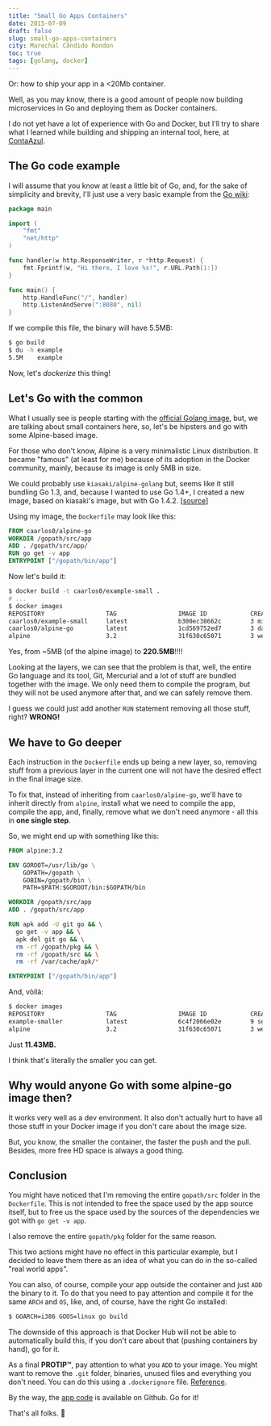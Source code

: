 ```yaml
---
title: "Small Go Apps Containers"
date: 2015-07-09
draft: false
slug: small-go-apps-containers
city: Marechal Cândido Rondon
toc: true
tags: [golang, docker]
---
```


Or: how to ship your app in a <20Mb container.

Well, as you may know, there is a good amount of people now building microservices in Go and deploying them as Docker containers.

I do not yet have a lot of experience with Go and Docker, but I'll try to share what I learned while building and shipping an internal tool, here, at [ContaAzul](http://contaazul.com/).

## The Go code example

I will assume that you know at least a little bit of Go, and, for the sake of simplicity and brevity, I'll just use a very basic example from the [Go wiki](https://golang.org/doc/articles/wiki/):

```go
package main

import (
	"fmt"
	"net/http"
)

func handler(w http.ResponseWriter, r *http.Request) {
	fmt.Fprintf(w, "Hi there, I love %s!", r.URL.Path[1:])
}

func main() {
	http.HandleFunc("/", handler)
	http.ListenAndServe(":8080", nil)
}
```

If we compile this file, the binary will have 5.5MB:

```sh
$ go build
$ du -h example
5.5M	example
```

Now, let's *dockerize* this thing!

## Let's Go with the common

What I usually see is people starting with the [official Golang image](https://registry.hub.docker.com/_/golang/), but, we are talking about small containers here, so, let's be hipsters and go with some Alpine-based image.

For those who don't know, Alpine is a very minimalistic Linux distribution. It became "famous" (at least for me) because of its adoption in the Docker community, mainly, because its image is only 5MB in size.

We could probably use `kiasaki/alpine-golang` but, seems like it still bundling Go 1.3, and, because I wanted to use Go 1.4+, I created a new image, based on kiasaki's image, but with Go 1.4.2. [[source](https://github.com/caarlos0/docker-alpine-go)]

Using my image, the `Dockerfile` may look like this:

```dockerfile
FROM caarlos0/alpine-go
WORKDIR /gopath/src/app
ADD . /gopath/src/app/
RUN go get -v app
ENTRYPOINT ["/gopath/bin/app"]
```

Now let's build it:

```sh
$ docker build -t caarlos0/example-small .
# ...
$ docker images
REPOSITORY                 TAG                 IMAGE ID            CREATED             VIRTUAL SIZE
caarlos0/example-small     latest              b300ec38662c        3 minutes ago       220.5 MB
caarlos0/alpine-go         latest              1cd569752ed7        3 days ago          214.7 MB
alpine                     3.2                 31f630c65071        3 weeks ago         5.254 MB
```

Yes, from ~5MB (of the alpine image) to **220.5MB**!!!!

Looking at the layers, we can see that the problem is that, well, the entire Go language and its tool, Git, Mercurial and a lot of stuff are bundled together with the image. We only need them to compile the program, but they will not be used anymore after that, and we can safely remove them.

I guess we could just add another `RUN` statement removing all those stuff, right? **WRONG!**

## We have to Go deeper

Each instruction in the `Dockerfile` ends up being a new layer, so, removing stuff from a previous layer in the current one will not have the desired effect in the final image size.

To fix that, instead of inheriting from `caarlos0/alpine-go`, we'll have to inherit directly from `alpine`, install what we need to compile the app, compile the app, and, finally, remove what we don't need anymore - all this in **one single step**.

So, we might end up with something like this:

```dockerfile
FROM alpine:3.2

ENV GOROOT=/usr/lib/go \
    GOPATH=/gopath \
    GOBIN=/gopath/bin \
    PATH=$PATH:$GOROOT/bin:$GOPATH/bin

WORKDIR /gopath/src/app
ADD . /gopath/src/app

RUN apk add -U git go && \
  go get -v app && \
  apk del git go && \
  rm -rf /gopath/pkg && \
  rm -rf /gopath/src && \
  rm -rf /var/cache/apk/*

ENTRYPOINT ["/gopath/bin/app"]
```

And, vòilá:

```sh
$ docker images
REPOSITORY                 TAG                 IMAGE ID            CREATED             VIRTUAL SIZE
example-smaller            latest              6c4f2066e02e        9 seconds ago       11.43 MB
alpine                     3.2                 31f630c65071        3 weeks ago         5.254 MB
```

Just **11.43MB.**

I think that's literally the smaller you can get.

## Why would anyone Go with some alpine-go image then?

It works very well as a dev environment. It also don't actually hurt to have all those stuff in your Docker image if you don't care about the image size.

But, you know, the smaller the container, the faster the push and the pull. Besides, more free HD space is always a good thing.

## Conclusion

You might have noticed that I'm removing the entire `gopath/src` folder in the `Dockerfile`. This is not intended to free the space used by the app source itself, but to free us the space used by the sources of the dependencies we got with `go get -v app`.

I also remove the entire `gopath/pkg` folder for the same reason.

This two actions might have no effect in this particular example, but I decided to leave them there as an idea of what you can do in the so-called "real world apps".

You can also, of course, compile your app outside the container and just `ADD` the binary to it. To do that you need to pay attention and compile it for the same `ARCH` and `OS`, like, and, of course, have the right Go installed:

```sh
$ GOARCH=i386 GOOS=linux go build
```

The downside of this approach is that Docker Hub will not be able to automatically build this, if you don't care about that (pushing containers by hand), go for it.

As a final **PROTIP™**, pay attention to what you `ADD` to your image. You might want to remove the `.git` folder, binaries, unused files and everything you don't need. You can do this using a `.dockerignore` file. [Reference](https://docs.docker.com/engine/reference/builder/#/dockerignore-file).

By the way, the [app code](https://github.com/caarlos0/small-go-app-container-example) is available on Github. Go for it! 

That's all folks. 🍻
